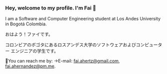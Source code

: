 ### Hey, welcome to my profile. I'm Fai 👋
I am a Software and Computer Engineering student at Los Andes University in Bogotá Colombia.

おはよう！ファイです。

コロンビアのボゴタにあるロスアンデス大学のソフトウェアおよびコンピューター エンジニアの学生です。

🍥You can reach me by: ->E-mail: fai.ahertz@gmail.com, fai.ahernandez@pm.me.

<!--
**fai-aher/fai-aher** is a ✨ _special_ ✨ repository because its `README.md` (this file) appears on your GitHub profile.

Here are some ideas to get you started:

- 🔭 I’m currently working on ...
- 🌱 I’m currently learning ...
- 👯 I’m looking to collaborate on ...
- 🤔 I’m looking for help with ...
- 💬 Ask me about ...
- 📫 How to reach me: ...
- 😄 Pronouns: ...
- ⚡ Fun fact: ...
-->
